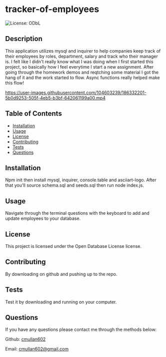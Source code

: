 # tracker-of-employees   
   ![License: ODbL](https://img.shields.io/badge/License-ODbL-brightgreen.svg)
## Description

This application utilizes mysql and inquirer to help companies keep track of their employees by roles, department, salary and track who their manager is. I felt like I didn't really know what I was doing when I first started this project, so basically how I feel everytime I start a new assignment. After going through the homework demos and reqtching some material I got the hang of it and the work started to flow. Async functions really helped make this flow! 

https://user-images.githubusercontent.com/104603239/186332201-5b0d9253-505f-4eb5-b3bf-642061199a00.mp4


## Table of Contents 

* [Installation](#installation)
* [Usage](#usage)
* [License](#license)
* [Contributing](#contributing)
* [Tests](#tests)
* [Questions](#questions)

## Installation

Npm init then install mysql, inquirer, console.table and asciiart-logo. After that you'll source schema.sql and seeds.sql then run node index.js.

## Usage

Navigate through the terminal questions with the keyboard to add and update employees to your database. 

## License
This project is licensed under the Open Database License license.

## Contributing

By downloading on github and pushing up to the repo. 

## Tests

Test it by downloading and running on your computer. 

## Questions

If you have any questions please contact me through the methods below:

  Github: [cmullan602](https://github.com/cmullan602)

  Email: [cmullan602@gmail.com](mailto:cmullan602@gmail.com)

